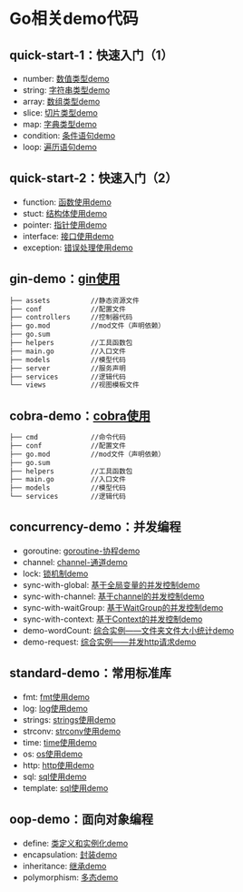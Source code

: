 # Go相关demo代码

## quick-start-1：快速入门（1）

- number: [数值类型demo](quick-start-1/number/main.go)
- string: [字符串类型demo](quick-start-1/string/main.go)
- array: [数组类型demo](quick-start-1/array/main.go)
- slice: [切片类型demo](quick-start-1/slice/main.go)
- map: [字典类型demo](quick-start-1/map/main.go)
- condition: [条件语句demo](quick-start-1/condition/main.go)
- loop: [遍历语句demo](quick-start-1/loop/main.go)

## quick-start-2：快速入门（2）

- function: [函数使用demo](quick-start-2/function/main.go)
- stuct: [结构体使用demo](quick-start-2/stuct/main.go)
- pointer: [指针使用demo](quick-start-2/pointer/main.go)
- interface: [接口使用demo](quick-start-2/interface/main.go)
- exception: [错误处理使用demo](quick-start-2/exception/main.go)

## gin-demo：[gin使用](gin-demo/)

``` bash
├── assets          //静态资源文件
├── conf            //配置文件
├── controllers     //控制器代码
├── go.mod          //mod文件（声明依赖）
├── go.sum
├── helpers         //工具函数包
├── main.go         //入口文件
├── models          //模型代码
├── server          //服务声明
├── services        //逻辑代码
└── views           //视图模板文件
```

## cobra-demo：[cobra使用](cobra-demo/)

``` bash
├── cmd             //命令代码
├── conf            //配置文件
├── go.mod          //mod文件（声明依赖）
├── go.sum
├── helpers         //工具函数包
├── main.go         //入口文件
├── models          //模型代码
└── services        //逻辑代码
```

## concurrency-demo：并发编程

- goroutine: [goroutine-协程demo](concurrency-demo/goroutine/main.go)
- channel: [channel-通道demo](concurrency-demo/channel/main.go)
- lock: [锁机制demo](concurrency-demo/lock/main.go)
- sync-with-global: [基于全局变量的并发控制demo](concurrency-demo/sync-with-global/main.go)
- sync-with-channel: [基于channel的并发控制demo](concurrency-demo/sync-with-channel/main.go)
- sync-with-waitGroup: [基于WaitGroup的并发控制demo](concurrency-demo/sync-with-waitGroup/main.go)
- sync-with-context: [基于Context的并发控制demo](concurrency-demo/sync-with-context/main.go)
- demo-wordCount: [综合实例——文件夹文件大小统计demo](concurrency-demo/demo-wordCount/main.go)
- demo-request: [综合实例——并发http请求demo](concurrency-demo/demo-request/main.go)

## standard-demo：常用标准库

- fmt: [fmt使用demo](standard-demo/fmt-demo/main.go)
- log: [log使用demo](standard-demo/log-demo/main.go)
- strings: [strings使用demo](standard-demo/strings-demo/main.go)
- strconv: [strconv使用demo](standard-demo/strconv-demo/main.go)
- time: [time使用demo](standard-demo/time-demo/main.go)
- os: [os使用demo](standard-demo/os-demo/main.go)
- http: [http使用demo](standard-demo/http-demo/main.go)
- sql: [sql使用demo](standard-demo/sql-demo/main.go)
- template: [sql使用demo](standard-demo/template-demo/main.go)

## oop-demo：面向对象编程

- define: [类定义和实例化demo](oop-demo/define/main.go)
- encapsulation: [封装demo](oop-demo/encapsulation/)
- inheritance: [继承demo](oop-demo/inheritance/main.go)
- polymorphism: [多态demo](oop-demo/polymorphism/main.go)